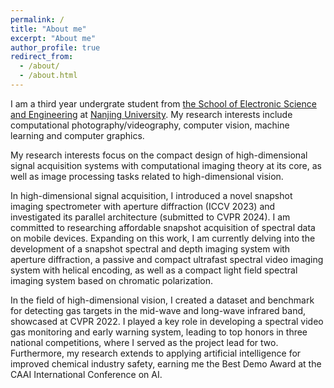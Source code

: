 ```yaml
---
permalink: /
title: "About me"
excerpt: "About me"
author_profile: true
redirect_from: 
  - /about/
  - /about.html
---
```


I am a third year undergrate student from [the School of Electronic Science and Engineering](https://ese.nju.edu.cn/main.htm) at [Nanjing University](https://www.nju.edu.cn/). My research interests include computational photography/videography, computer vision, machine learning and computer graphics.

My research interests focus on the compact design of high-dimensional signal acquisition systems with computational imaging theory at its core, as well as image processing tasks related to high-dimensional vision.

In high-dimensional signal acquisition, I introduced a novel snapshot imaging spectrometer with aperture diffraction (ICCV 2023) and investigated its parallel architecture (submitted to CVPR 2024). I am committed to researching affordable snapshot acquisition of spectral data on mobile devices. Expanding on this work, I am currently delving into the development of a snapshot spectral and depth imaging system with aperture diffraction, a passive and compact ultrafast spectral video imaging system with helical encoding, as well as a compact light field spectral imaging system based on chromatic polarization.

In the field of  high-dimensional vision, I created a dataset and benchmark for detecting gas targets in the mid-wave and long-wave infrared band, showcased at CVPR 2022. I played a key role in developing a spectral video gas monitoring and early warning system, leading to top honors in three national competitions, where I served as the project lead for two. Furthermore, my research extends to applying artificial intelligence for improved chemical industry safety, earning me the Best Demo Award at the CAAI International Conference on AI.
